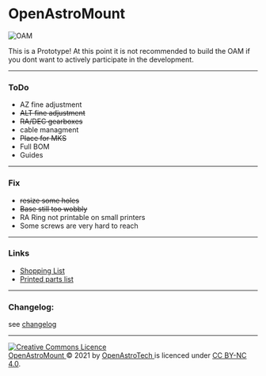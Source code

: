 # OpenAstroMount

![OAM](https://i.imgur.com/PZhilXn.jpeg)

This is a Prototype! At this point it is not recommended to build the OAM if you dont want to actively participate in the development. 


---
### ToDo
- AZ fine adjustment
- ~~ALT fine adjustment~~
- ~~RA/DEC gearboxes~~
- cable managment
- ~~Place for MKS~~
- Full BOM
- Guides

---
### Fix
- ~~resize some holes~~
- ~~Base still too wobbly~~
- RA Ring not printable on small printers
- Some screws are very hard to reach
---
### Links
- [Shopping List](https://docs.google.com/spreadsheets/d/11bVmNJqMsgxGibqhDkgMZYvdXtIfOjpVwsbMoQk8eRM/edit?usp=sharing)
- [Printed parts list](https://docs.google.com/spreadsheets/d/1Y-b5y6xR6_xKHy6ZGzY7_cjVsc-U0AEJJASNaPWRuvU/edit?usp=sharing)

---
### Changelog:

see [changelog](https://github.com/OpenAstroTech/OpenAstroMount/blob/master/changelog.md)

---

<a rel="license" href="http://creativecommons.org/licenses/by-nc/4.0/"><img alt="Creative Commons Licence" style="border-width:0" src="https://i.creativecommons.org/l/by-nc/4.0/88x31.png" /></a><br /> <a href="https://github.com/OpenAstroTech/OpenAstroMount"> OpenAstroMount </a> &copy; 2021 by <a href="https://github.com/OpenAstroTech">OpenAstroTech </a> is licenced under <a rel="license" href="http://creativecommons.org/licenses/by-nc/4.0/">CC BY-NC 4.0</a>.
